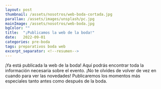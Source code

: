 ```yaml
---
layout: post
thumbnail: /assets/nosotros/web-boda-cortada.jpg
parallax: /assets/images/unsplash/pc.jpg
mainImage: /assets/nosotros/web-boda.jpg
bgColor: ""
title:  "¡Publicamos la web de la boda!"
date:   2022-09-01
categories: pre-boda
tags: preparativos boda web
excerpt_separator: <!--resumen-->
---
```


¡Ya está publicada la web de la boda!
Aquí podrás encontrar toda la información necesaria sobre el evento. ¡No te olvides de volver de vez en cuando para ver las novedades!
Publicaremos los momentos más especiales tanto antes como después de la boda.
